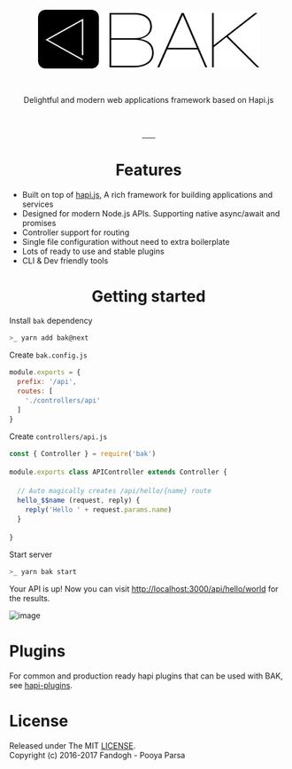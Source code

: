 <p align="center">
<a href="https://bak.js.org">
    <img src="./.assets/logo.webp" width="400px">
</a>

<br> <p align="center">Delightful and modern web applications framework based on Hapi.js</p> <br>

<p align="center">
<a href="https://github.com/bakjs/bak">
    <img alt="" src="https://david-dm.org/bakjs/bak.svg?style=flat-square">
</a>
<a href="https://circleci.com/gh/bakjs/bak">
    <img alt="" src="https://img.shields.io/circleci/project/github/bakjs/bak/master.svg?style=flat-square">
</a>
<a href="https://www.npmjs.com/package/bak">
    <img alt="" src="https://img.shields.io/npm/dt/bak.svg?style=flat-square">
</a>
<a href="https://www.npmjs.com/package/bak">
    <img alt="" src="https://img.shields.io/npm/v/bak.svg?style=flat-square">
</a>
<a href="https://github.com/bakjs/bak">
    <img alt="" src="https://img.shields.io/badge/code%20style-standard-brightgreen.svg?style=flat-square">
</a>
<a href="https://circleci.com/gh/bakjs/bak">
    <img alt="" src="https://img.shields.io/circleci/project/github/bakjs/bak.svg?style=flat-square">
</a>
<a href="https://codecov.io/gh/bakjs/bakle">
    <img alt="" src="https://img.shields.io/codecov/c/github/bakjs/bak.svg?style=flat-square">
</a>
</p>

<h1 align="center">Features</h1>

- Built on top of [hapi.js](https://hapijs.com), A rich framework for building applications and services
- Designed for modern Node.js APIs. Supporting native async/await and promises
- Controller support for routing
- Single file configuration without need to extra boilerplate
- Lots of ready to use and stable plugins
- CLI & Dev friendly tools

<h1 align="center">Getting started</h1>

Install `bak` dependency

```bash
>_ yarn add bak@next
```

Create `bak.config.js`

```js
module.exports = {
  prefix: '/api',
  routes: [
    './controllers/api'
  ]
}
```

Create `controllers/api.js`

```js
const { Controller } = require('bak')

module.exports class APIController extends Controller {

  // Auto magically creates /api/hello/{name} route
  hello_$$name (request, reply) {
    reply('Hello ' + request.params.name)
  }

}
```

Start server

```bash
>_ yarn bak start
```

Your API is up! Now you can visit [http://localhost:3000/api/hello/world](http://localhost:3000/api/hello/world) for the results.

![image](https://user-images.githubusercontent.com/5158436/30007047-00bb3d3a-911b-11e7-85c6-2cdeddfdeed9.png)

# Plugins

For common and production ready hapi plugins that can be used with BAK, see [hapi-plugins](https://github.com/bakjs/hapi-plugins).

# License
Released under The MIT [LICENSE](./LICENSE).       
Copyright (c) 2016-2017 Fandogh - Pooya Parsa